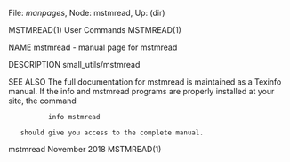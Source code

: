 File: *manpages*,  Node: mstmread,  Up: (dir)

MSTMREAD(1)                      User Commands                     MSTMREAD(1)



NAME
       mstmread - manual page for mstmread <device> <addr>

DESCRIPTION
       small_utils/mstmread <device> <addr>

SEE ALSO
       The  full documentation for mstmread is maintained as a Texinfo manual.
       If the info and mstmread programs are properly installed at your  site,
       the command

              info mstmread

       should give you access to the complete manual.



mstmread <device> <addr>         November 2018                     MSTMREAD(1)
